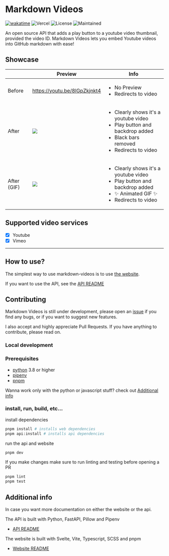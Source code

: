 # Markdown Videos
[![wakatime](https://wakatime.com/badge/github/Snailedlt/Markdown-Videos.svg)](https://wakatime.com/badge/github/Snailedlt/Markdown-Videos)
![Vercel](https://therealsujitk-vercel-badge.vercel.app/?app=markdown-videos)
![License](https://img.shields.io/badge/license-MIT-blue)
![Maintained](https://img.shields.io/badge/Maintained%3F-yes-green.svg)

An open source API that adds a play button to a youtube video thumbnail, provided the video ID.
Markdown Videos lets you embed Youtube videos into GitHub markdown with ease!

## Showcase

||Preview|Info|
|--|--|--|
|Before|https://youtu.be/8lGpZkjnkt4|<ul><li>No Preview</li><li>Redirects to video</li></ul>|
|After|[![](https://markdown-videos.vercel.app/youtube/8lGpZkjnkt4)](https://youtu.be/8lGpZkjnkt4)|<ul><li>Clearly shows it's a youtube video</li><li>Play button and backdrop added</li><li>Black bars removed</li><li>Redirects to video</li></ul>|
|After (GIF)|[![](https://markdown-videos.vercel.app/youtube/8lGpZkjnkt4.gif)](https://youtu.be/8lGpZkjnkt4.gif)|<ul><li>Clearly shows it's a youtube video</li><li>Play button and backdrop added</li><li>:sparkles: Animated GIF :sparkles: </li><li>Redirects to video</li></ul>|

## Supported video services

- [x] Youtube
- [x] Vimeo

---

## How to use?

The simplest way to use markdown-videos is to use [the website](https://markdown-videos.vercel.app/).

If you want to use the API, see the [API README](https://github.com/Snailedlt/Markdown-Videos/blob/main/apps/api/README.md)

## Contributing

Markdown Videos is still under development, please open an [issue](https://github.com/Snailedlt/Markdown-Videos/issues) if you find any bugs, or if you want to suggest new features.

I also accept and highly appreciate Pull Requests. If you have anything to contribute, please read on.

### Local development

### Prerequisites

- [python](https://www.python.org/downloads/) 3.8 or higher
- [pipenv](https://pipenv.pypa.io/en/latest/)
- [pnpm](https://pnpm.io/installation)

Wanna work only with the python or javascript stuff? check out [Additional info](#additional-info)

### install, run, build, etc...

install dependencies

```sh
pnpm install # installs web dependencies
pnpm api:install # installs api dependencies
```

run the api and website

```sh
pnpm dev
```

If you make changes make sure to run linting and testing before opening a PR

```sh
pnpm lint
pnpm test
```

## Additional info

In case you want more documentation on either the website or the api.

The API is built with Python, FastAPI, Pillow and Pipenv

- [API README](https://github.com/Snailedlt/Markdown-Videos/blob/main/apps/api/README.md)

The website is built with Svelte, Vite, Typescript, SCSS and pnpm

- [Website README](https://github.com/Snailedlt/Markdown-Videos/blob/main/apps/web/README.md)